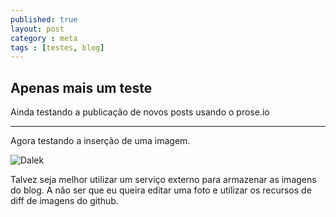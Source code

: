 ```yaml
---
published: true
layout: post
category : meta
tags : [testes, blog]
---
```


## Apenas mais um teste

Ainda testando a publicação de novos posts usando o prose.io

---
Agora testando a inserção de uma imagem.

![Dalek](/_posts/caan.jpg)

Talvez seja melhor utilizar um serviço externo para armazenar as imagens do blog. A não ser que eu queira editar uma foto e utilizar os recursos de diff de imagens do github.
